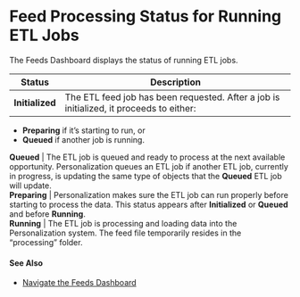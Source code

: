 

# Feed Processing Status for Running ETL Jobs

The Feeds Dashboard displays the status of running ETL jobs.

Status | Description  
---|---  
**Initialized** | The ETL feed job has been requested. After a job is initialized, it proceeds to either: 

  * **Preparing** if it’s starting to run, or
  * **Queued** if another job is running.

  
**Queued** | The ETL job is queued and ready to process at the next available opportunity. Personalization queues an ETL job if another ETL job, currently in progress, is updating the same type of objects that the **Queued** ETL job will update.  
**Preparing** | Personalization makes sure the ETL job can run properly before starting to process the data. This status appears after **Initialized** or **Queued** and before **Running**.  
**Running** | The ETL job is processing and loading data into the Personalization system. The feed file temporarily resides in the “processing” folder.  
  
#### See Also

  * [Navigate the Feeds Dashboard](https://help.salesforce.com/s/articleView?id=sf.mc_pers_etl_feeds_dashboard_use.htm&language=en_US&type=5 "Open the Feeds Dashboard and explore ETL jobs that are queued, in progress, or complete.")

